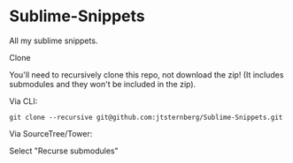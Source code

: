 Sublime-Snippets
================

All my sublime snippets.


Clone

You'll need to recursively clone this repo, not download the zip! (It includes submodules and they won't be included in the zip).

Via CLI:

`git clone --recursive git@github.com:jtsternberg/Sublime-Snippets.git`

Via SourceTree/Tower:

Select "Recurse submodules"
